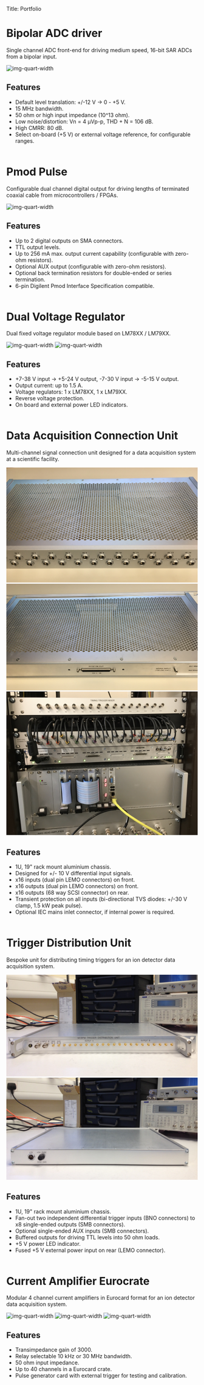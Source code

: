 Title: Portfolio

# Bipolar ADC driver

Single channel ADC front-end for driving medium speed, 16-bit SAR ADCs from a
bipolar input.

![img-quart-width](../images/portfolio/adc-driver.png)

## Features
* Default level translation: +/-12 V -> 0 - +5 V.
* 15 MHz bandwidth.
* 50 ohm or high input impedance (10^13 ohm).
* Low noise/distortion: Vn = 4 μVp-p, THD + N = 106 dB.
* High CMRR: 80 dB.
* Select on-board (+5 V) or external voltage reference, for configurable ranges.
<br/><br/>

# Pmod Pulse

Configurable dual channel digital output for driving lengths of terminated
coaxial cable from microcontrollers / FPGAs.

![img-quart-width](../images/portfolio/pmod-pulse.png)

## Features
* Up to 2 digital outputs on SMA connectors.
* TTL output levels.
* Up to 256 mA max. output current capability (configurable with zero-ohm resistors).
* Optional AUX output (configurable with zero-ohm resistors).
* Optional back termination resistors for double-ended or series termination.
* 6-pin Digilent Pmod Interface Specification compatible.
<br/><br/>

# Dual Voltage Regulator

Dual fixed voltage regulator module based on LM78XX / LM79XX.

![img-quart-width](../images/portfolio/dual-voltage-regulator.png)
![img-quart-width](../images/portfolio/voltage-regulator.png)

## Features
* +7-38 V input -> +5-24 V output, -7-30 V input -> -5-15 V output.
* Output current: up to 1.5 A.
* Voltage regulators: 1 x LM78XX, 1 x LM79XX.
* Reverse voltage protection.
* On board and external power LED indicators.
<br/><br/>

# Data Acquisition Connection Unit

Multi-channel signal connection unit designed for a data acquisition system at a
scientific facility.

![img-quart-width](../images/portfolio/daq-connection-unit-front.jpg)
![img-quart-width](../images/portfolio/daq-connection-unit-back.jpg)
![img-quart-width](../images/portfolio/dws-diags.jpg)

## Features
* 1U, 19" rack mount aluminium chassis.
* Designed for +/- 10 V differential input signals.
* x16 inputs (dual pin LEMO connectors) on front.
* x16 outputs (dual pin LEMO connectors) on front.
* x16 outputs (68 way SCSI connector) on rear.
* Transient protection on all inputs (bi-directional TVS diodes: +/-30 V clamp,
1.5 kW peak pulse).
* Optional IEC mains inlet connector, if internal power is required.
<br/><br/>

# Trigger Distribution Unit

Bespoke unit for distributing timing triggers for an ion detector data acquisition
system.

![img-quart-width](../images/portfolio/trigger-distribution-front.jpg)
![img-quart-width](../images/portfolio/trigger-distribution-back.jpg)

## Features
* 1U, 19" rack mount aluminium chassis.
* Fan-out two independent differential trigger inputs (BNO connectors) to x8 single-ended outputs (SMB connectors).
* Optional single-ended AUX inputs (SMB connectors).
* Buffered outputs for driving TTL levels into 50 ohm loads.
* +5 V power LED indicator.
* Fused +5 V external power input on rear (LEMO connector).
<br/><br/>

# Current Amplifier Eurocrate

Modular 4 channel current amplifiers in Eurocard format for an ion detector data
acquisition system.

![img-quart-width](../images/portfolio/current-amp-eurocard.jpg)
![img-quart-width](../images/portfolio/pulse-gen-eurocard.jpg)
![img-quart-width](../images/portfolio/current-amp-eurocrate.jpg)

## Features
* Transimpedance gain of 3000.
* Relay selectable 10 kHz or 30 MHz bandwidth.
* 50 ohm input impedance.
* Up to 40 channels in a Eurocard crate.
* Pulse generator card with external trigger for testing and calibration.
<br/><br/>

